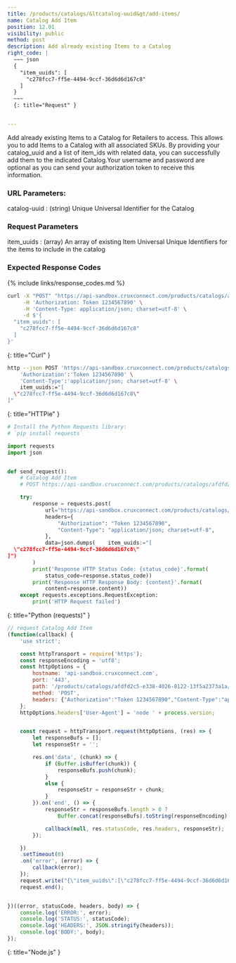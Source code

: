 ```yaml
---
title: /products/catalogs/&ltcatalog-uuid&gt/add-items/
name: Catalog Add Item
position: 12.01
visibility: public
method: post
description: Add already existing Items to a Catalog
right_code: |
  ~~~ json
  {
    "item_uuids": [
      "c278fcc7-ff5e-4494-9ccf-36d6d6d167c8"
    ]
  }
  ~~~
  {: title="Request" }


---
```

Add already existing Items to a Catalog for Retailers to access. This allows you to add Items to a Catalog with all associated SKUs. By providing your catalog_uuid and a list of item_ids with related data, you can successfully add them to the indicated Catalog.Your username and password are optional as you can send your authorization token to receive this information.

### URL Parameters:

catalog-uuid
: (string) Unique Universal Identifier for the Catalog

### Request Parameters

item_uuids
: (array) An array of existing Item Universal Unique Identifiers for the items to include in the catalog

### Expected Response Codes

{% include links/response_codes.md %}


~~~ bash
curl -X "POST" "https://api-sandbox.cruxconnect.com/products/catalogs/afdfd2c5-e338-4026-8122-13f5a2373a1a/add-items/" \
     -H 'Authorization: Token 1234567890' \
     -H 'Content-Type: application/json; charset=utf-8' \
     -d $'{
  "item_uuids": [
    "c278fcc7-ff5e-4494-9ccf-36d6d6d167c8"
  ]
}'

~~~
{: title="Curl" }

~~~ bash
http --json POST 'https://api-sandbox.cruxconnect.com/products/catalogs/afdfd2c5-e338-4026-8122-13f5a2373a1a/add-items/' \
    'Authorization':'Token 1234567890' \
    'Content-Type':'application/json; charset=utf-8' \
    item_uuids:="[
  \"c278fcc7-ff5e-4494-9ccf-36d6d6d167c8\"
]"

~~~
{: title="HTTPie" }

~~~ python
# Install the Python Requests library:
# `pip install requests`

import requests
import json


def send_request():
    # Catalog Add Item
    # POST https://api-sandbox.cruxconnect.com/products/catalogs/afdfd2c5-e338-4026-8122-13f5a2373a1a/add-items/

    try:
        response = requests.post(
            url="https://api-sandbox.cruxconnect.com/products/catalogs/afdfd2c5-e338-4026-8122-13f5a2373a1a/add-items/",
            headers={
                "Authorization": "Token 1234567890",
                "Content-Type": "application/json; charset=utf-8",
            },
            data=json.dumps(    item_uuids:="[
  \"c278fcc7-ff5e-4494-9ccf-36d6d6d167c8\"
]")
        )
        print('Response HTTP Status Code: {status_code}'.format(
            status_code=response.status_code))
        print('Response HTTP Response Body: {content}'.format(
            content=response.content))
    except requests.exceptions.RequestException:
        print('HTTP Request failed')

~~~
{: title="Python (requests)" }

~~~ javascript
// request Catalog Add Item
(function(callback) {
    'use strict';

    const httpTransport = require('https');
    const responseEncoding = 'utf8';
    const httpOptions = {
        hostname: 'api-sandbox.cruxconnect.com',
        port: '443',
        path: '/products/catalogs/afdfd2c5-e338-4026-8122-13f5a2373a1a/add-items/',
        method: 'POST',
        headers: {"Authorization":"Token 1234567890","Content-Type":"application/json; charset=utf-8"}
    };
    httpOptions.headers['User-Agent'] = 'node ' + process.version;


    const request = httpTransport.request(httpOptions, (res) => {
        let responseBufs = [];
        let responseStr = '';

        res.on('data', (chunk) => {
            if (Buffer.isBuffer(chunk)) {
                responseBufs.push(chunk);
            }
            else {
                responseStr = responseStr + chunk;
            }
        }).on('end', () => {
            responseStr = responseBufs.length > 0 ?
                Buffer.concat(responseBufs).toString(responseEncoding) : responseStr;

            callback(null, res.statusCode, res.headers, responseStr);
        });

    })
    .setTimeout(0)
    .on('error', (error) => {
        callback(error);
    });
    request.write("{\"item_uuids\":[\"c278fcc7-ff5e-4494-9ccf-36d6d6d167c8\"]}")
    request.end();


})((error, statusCode, headers, body) => {
    console.log('ERROR:', error);
    console.log('STATUS:', statusCode);
    console.log('HEADERS:', JSON.stringify(headers));
    console.log('BODY:', body);
});

~~~
{: title="Node.js" }
